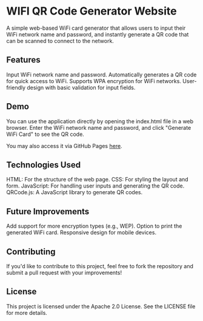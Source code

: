 # WIFI QR Code Generator Website

A simple web-based WiFi card generator that allows users to input their WiFi network name and password, and instantly generate a QR code that can be scanned to connect to the network.

## Features
Input WiFi network name and password.
Automatically generates a QR code for quick access to WiFi.
Supports WPA encryption for WiFi networks.
User-friendly design with basic validation for input fields.

## Demo
You can use the application directly by opening the index.html file in a web browser. Enter the WiFi network name and password, and click "Generate WiFi Card" to see the QR code.

You may also access it via GitHub Pages [here](https://nico-liao0918.github.io/WIFI-QR-Code-Generator-Website/).

## Technologies Used
HTML: For the structure of the web page.
CSS: For styling the layout and form.
JavaScript: For handling user inputs and generating the QR code.
QRCode.js: A JavaScript library to generate QR codes.

## Future Improvements
Add support for more encryption types (e.g., WEP).
Option to print the generated WiFi card.
Responsive design for mobile devices.

## Contributing
If you'd like to contribute to this project, feel free to fork the repository and submit a pull request with your improvements!

## License
This project is licensed under the Apache 2.0 License. See the LICENSE file for more details.